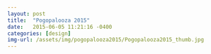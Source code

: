 ```yaml
---
layout: post
title:  "Pogopalooza 2015"
date:   2015-06-05 11:21:16 -0400
categories: [design]
img-url: /assets/img/pogopalooza2015/Pogopalooza2015_thumb.jpg
---
```

